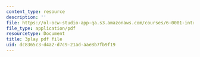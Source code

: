```yaml
---
content_type: resource
description: ''
file: https://ol-ocw-studio-app-qa.s3.amazonaws.com/courses/6-0001-introduction-to-computer-science-and-programming-in-python-fall-2016/dc8365c3d4a2d7c921adaae8b7fb9f19_8s0d87sjy1A.pdf
file_type: application/pdf
resourcetype: Document
title: 3play pdf file
uid: dc8365c3-d4a2-d7c9-21ad-aae8b7fb9f19
---
```

